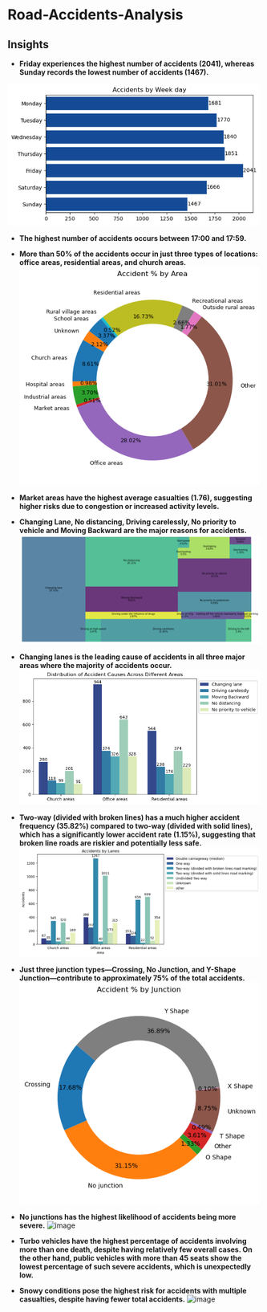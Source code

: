 # Road-Accidents-Analysis




## Insights
- __Friday experiences the highest number of accidents (2041), whereas Sunday records the lowest number of accidents (1467).__

![Description of the image](acc_weekday.png)

- __The highest number of accidents occurs between 17:00 and 17:59.__

- __More than 50% of the accidents occur in just three types of locations: office areas, residential areas, and church areas.__
![Description of the image](acc_areas.png)

- __Market areas have the highest average casualties (1.76), suggesting higher risks due to congestion or increased activity levels.__

- __Changing Lane, No distancing, Driving carelessly, No priority to vehicle and Moving Backward are the major reasons for accidents.__
![Description of the image](acc_cause.png)

- __Changing lanes is the leading cause of accidents in all three major areas where the majority of accidents occur.__
![Description of the image](dis_areas.png)

- __Two-way (divided with broken lines) has a much higher accident frequency (35.82%) compared to two-way (divided with solid lines), which has a significantly lower accident rate (1.15%), suggesting that broken line roads are riskier and potentially less safe.__
![Description of the image](acc_lanes.png)


- __Just three junction types—Crossing, No Junction, and Y-Shape Junction—contribute to approximately 75% of the total accidents.__
![Description of the image](acc_junction.png)


- __No junctions has the highest likelihood of accidents being more severe.__
 ![image](https://github.com/user-attachments/assets/101747d4-c7ca-43f2-a80f-8f652f1de5cd)

- __Turbo vehicles have the highest percentage of accidents involving more than one death, despite having relatively few overall cases. On the other hand, public vehicles with more than 45 seats show the lowest percentage of such severe accidents, which is unexpectedly low.__

- __Snowy conditions pose the highest risk for accidents with multiple casualties, despite having fewer total accidents.__
![image](https://github.com/user-attachments/assets/70babdc5-21b7-4cfc-b3de-1be0ff016e2f)

